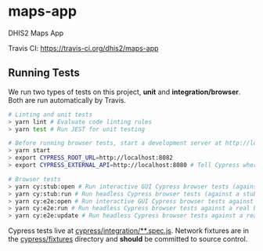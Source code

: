 # maps-app

DHIS2 Maps App

Travis CI: https://travis-ci.org/dhis2/maps-app

## Running Tests

We run two types of tests on this project, **unit** and **integration/browser**. Both are run automatically by Travis.

```sh
# Linting and unit tests
> yarn lint # Evaluate code linting rules
> yarn test # Run JEST for unit testing

# Before running browser tests, start a development server at http://localhost:8082 or another addess exported as CYPRESS_ROOT_URL
> yarn start
> export CYPRESS_ROOT_URL=http://localhost:8082
> export CYPRESS_EXTERNAL_API=http://localhost:8080 # Tell Cypress where the DHIS2 core server lives.  Must match application's DHIS2 config, running server only required for E2E tests

# Browser tests
> yarn cy:stub:open # Run interactive GUI Cypress browser tests (against a stubbed backend network)
> yarn cy:stub:run # Run headless Cypress browser tests (against a stubbed backend network)
> yarn cy:e2e:open # Run interactive GUI Cypress browser tests against a real backend
> yarn cy:e2e:run # Run headless Cypress browser tests against a real backend
> yarn cy:e2e:update # Run headless Cypress browser tests against a real backend an generate new netowrk stubbing fixtures
```

Cypress tests live at [cypress/integration/\*\*.spec.js](./cypress/integration/). Network fixtures are in the [cypress/fixtures](./cypress/fixtures/) directory and **should** be committed to source control.
